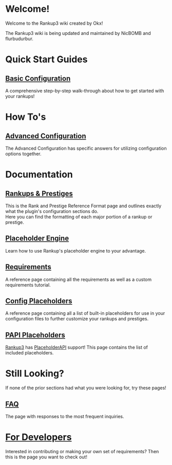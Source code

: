 # Welcome!
Welcome to the Rankup3 wiki created by Okx!

The Rankup3 wiki is being updated and maintained by NicBOMB and flurbudurbur.

# Quick Start Guides

## [Basic Configuration](./Basic-Configuration.md)
A comprehensive step-by-step walk-through about how to get started with your rankups!

# How To's

## [Advanced Configuration](./Advanced-Configuration/Back-to-Basics.md)
The Advanced Configuration has specific answers for utilizing configuration options together.

# Documentation

## [Rankups & Prestiges](./Rankups-and-Prestiges.md)
This is the Rank and Prestige Reference Format page and outlines exactly what the plugin's configuration sections do.  
Here you can find the formatting of each major portion of a rankup or prestige.

## [Placeholder Engine](./Text-Templating.md)
Learn how to use Rankup's placeholder engine to your advantage.

## [Requirements](./List-of-Requirements.md)
A reference page containing all the requirements as well as a custom requirements tutorial.

## [Config Placeholders](./Config-Placeholders.md)
A reference page containing all a list of built-in placeholders for use in your configuration files to further customize your rankups and prestiges.

## [PAPI Placeholders](./PAPI-Placeholders.md)
[Rankup3](https://www.spigotmc.org/resources/rankup.76964/) has [PlaceholderAPI](https://www.spigotmc.org/resources/placeholderapi.6245/) support! This page contains the list of included placeholders. 

# Still Looking?

If none of the prior sections had what you were looking for, try these pages!

## [FAQ](./FAQ.md)
The page with responses to the most frequent inquiries.

# [For Developers](./For-Developers.md)
Interested in contributing or making your own set of requirements? Then this is the page you want to check out!
